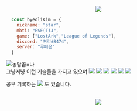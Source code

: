 <div align="center">
<img src="https://capsule-render.vercel.app/api?&type=waving&color=000000&height=260&section=header&text=💫star%20log.&fontSize=110&animation=fadeIn&fontAlignY=45&fontColor=ffffff" />
</div>

``` javascript
  const byeoliKim = {
    nickname: "star",
    mbti: "ESF(T)J",
    game: ["LostArk","League of Legends"],
    discord: "벼리#8474",
    server: "루페온"
  }
```

<div align="left">
  
  <img src="https://item.kakaocdn.net/do/227099b086918f895eaa636a43fdc923ce9463e040a07a9462a54df43e1d73f1" alt="농담곰=나" />
  
  <div>
    그냥저냥 이런 기술들을 가지고 있으며
    <img src="https://img.shields.io/badge/HTML5-E34F26?style=for-the-badge&logo=appveyor&logo=html5&logoColor=white">
    <img src="https://img.shields.io/badge/CSS3-1572B6?style=for-the-badge&logo=appveyor&logo=css3&logoColor=white">
    <img src="https://img.shields.io/badge/JavaScript-F7DF1E?style=for-the-badge&logo=appveyor&logo=javascript&logoColor=white">
    <img src="https://img.shields.io/badge/React-61DAFB?style=for-the-badge&logo=appveyor&logo=react&logoColor=white">
    <img src="https://img.shields.io/badge/TypeScript-3178C6?style=for-the-badge&logo=appveyor&logo=TypeScript&logoColor=white">
    <img src="https://img.shields.io/badge/Next.js-000000?style=for-the-badge&logo=appveyor&logo=Next.js&logoColor=white">
  </div>
  
  공부 기록하는 <a href="https://dev-star.tistory.com/"><img src="https://img.shields.io/badge/Blog-000000?style=for-the-badge&logo=appveyor&logo=Tistory&logoColor=white"></a> 도 있습니다.
  
</div>
<br/>

<div align="center">
<img src="https://capsule-render.vercel.app/api?type=waving&color=000000&height=100&section=footer" />
</div>
  
